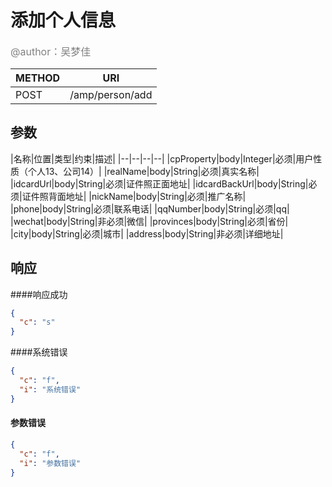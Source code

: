 
# 添加个人信息
<font color="gray" size="3">@author：吴梦佳</font>

|METHOD|URI|
|--|--|
|POST|/amp/person/add|

## 参数

|名称|位置|类型|约束|描述|
|--|--|--|--|
|cpProperty|body|Integer|必须|用户性质（个人13、公司14）|
|realName|body|String|必须|真实名称|
|idcardUrl|body|String|必须|证件照正面地址|
|idcardBackUrl|body|String|必须|证件照背面地址|
|nickName|body|String|必须|推广名称|
|phone|body|String|必须|联系电话|
|qqNumber|body|String|必须|qq|
|wechat|body|String|非必须|微信|
|provinces|body|String|必须|省份|
|city|body|String|必须|城市|
|address|body|String|非必须|详细地址|



## 响应
####响应成功
```json
{
  "c": "s"
}
```
####系统错误
```json
{
  "c": "f",
  "i": "系统错误"
}
```
#### 参数错误
```json
{
  "c": "f",
  "i": "参数错误"
}
```